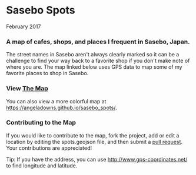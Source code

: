 # Sasebo Spots
February 2017

### A map of cafes, shops, and places I frequent in Sasebo, Japan.
The street names in Sasebo aren't always clearly marked so it can be a challenge to find your way back to a favorite shop if you don't make note of where you are. The map linked below uses GPS data to map some of my favorite places to shop in Sasebo.

### View [The Map](spots.geojson)
You can also view a more colorful map at https://angeladowns.github.io/sasebo_spots/.

### Contributing to the Map
If you would like to contribute to the map, fork the project, add or edit a location by editing the spots.geojson file, and then submit a [pull request](https://github.com/angeladowns/sasebo-pet-resources/pulls). Your contributions are appreciated!

Tip: If you have the address, you can use http://www.gps-coordinates.net/ to find longitude and latitude.
